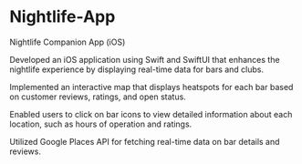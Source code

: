 # Nightlife-App
Nightlife Companion App (iOS)

Developed an iOS application using Swift and SwiftUI that enhances the nightlife experience by displaying real-time data for bars and clubs.

Implemented an interactive map that displays heatspots for each bar based on customer reviews, ratings, and open status.

Enabled users to click on bar icons to view detailed information about each location, such as hours of operation and ratings.

Utilized Google Places API for fetching real-time data on bar details and reviews.
